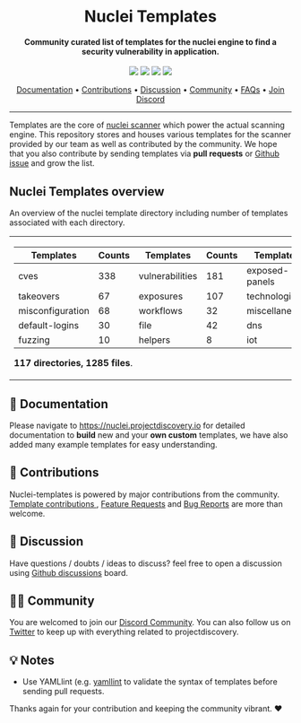

<h1 align="center">
Nuclei Templates
</h1>
<h4 align="center">Community curated list of templates for the nuclei engine to find a security vulnerability in application.</h4>


<p align="center">
<a href="https://github.com/projectdiscovery/nuclei-templates/issues"><img src="https://img.shields.io/badge/contributions-welcome-brightgreen.svg?style=flat"></a>
<a href="https://github.com/projectdiscovery/nuclei-templates/releases"><img src="https://img.shields.io/github/release/projectdiscovery/nuclei-templates"></a>
<a href="https://twitter.com/pdnuclei"><img src="https://img.shields.io/twitter/follow/pdnuclei.svg?logo=twitter"></a>
<a href="https://discord.gg/projectdiscovery"><img src="https://img.shields.io/discord/695645237418131507.svg?logo=discord"></a>
</p>
      
<p align="center">
  <a href="https://nuclei.projectdiscovery.io/templating-guide/">Documentation</a> •
  <a href="#-contributions">Contributions</a> •
  <a href="#-discussion">Discussion</a> •
  <a href="#-community">Community</a> •
  <a href="https://nuclei.projectdiscovery.io/faq/templates/">FAQs</a> •
  <a href="https://discord.gg/projectdiscovery">Join Discord</a>
</p>

----

Templates are the core of [nuclei scanner](https://github.com/projectdiscovery/nuclei) which power the actual scanning engine. This repository stores and houses various templates for the scanner provided by our team as well as contributed by the community. We hope that you also contribute by sending templates via **pull requests** or [Github issue](https://github.com/projectdiscovery/nuclei-templates/issues/new?assignees=&labels=&template=submit-template.md&title=%5Bnuclei-template%5D+) and grow the list.


## Nuclei Templates overview


An overview of the nuclei template directory including number of templates associated with each directory. 

<table>
<tr>
<td> 

| Templates        | Counts                         | Templates       | Counts                          | Templates      | Counts                       |
| ---------------- | ------------------------------ | --------------- | ------------------------------- | -------------- | ---------------------------- |
| cves             | 338           | vulnerabilities | 181 | exposed-panels | 149 |
| takeovers        | 67        | exposures       | 107       | technologies   | 101   |
| misconfiguration | 68 | workflows       | 32         | miscellaneous  | 24  |
| default-logins   | 30 | file            | 42            | dns            | 10            |
| fuzzing          | 10          | helpers         | 8         | iot            | 13            |

**117 directories, 1285 files**.

</td>
</tr>
</table>





📖 Documentation
-----

Please navigate to https://nuclei.projectdiscovery.io for detailed documentation to **build** new and your **own custom** templates, we have also added many example templates for easy understanding.

💪 Contributions
-----

Nuclei-templates is powered by major contributions from the community. [Template contributions ](https://github.com/projectdiscovery/nuclei-templates/issues/new?assignees=&labels=&template=submit-template.md&title=%5Bnuclei-template%5D+), [Feature Requests](https://github.com/projectdiscovery/nuclei-templates/issues/new?assignees=&labels=&template=feature_request.md&title=%5BFeature%5D+) and [Bug Reports](https://github.com/projectdiscovery/nuclei-templates/issues/new?assignees=&labels=&template=bug_report.md&title=%5BBug%5D+) are more than welcome.

💬 Discussion
-----

Have questions / doubts / ideas to discuss? feel free to open a discussion using [Github discussions](https://github.com/projectdiscovery/nuclei-templates/discussions) board.

👨‍💻 Community
-----

You are welcomed to join our [Discord Community](https://discord.gg/KECAGdH). You can also follow us on [Twitter](https://twitter.com/pdiscoveryio) to keep up with everything related to projectdiscovery.

💡 Notes
-----
-  Use YAMLlint (e.g. [yamllint](http://www.yamllint.com/) to validate the syntax of templates before sending pull requests.


Thanks again for your contribution and keeping the community vibrant. :heart:
